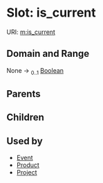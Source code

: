 
# Slot: is_current




URI: [m:is_current](https://codeforde.org/schema/metais_current)


## Domain and Range

None &#8594;  <sub>0..1</sub> [Boolean](types/Boolean.md)

## Parents


## Children


## Used by

 * [Event](Event.md)
 * [Product](Product.md)
 * [Project](Project.md)

